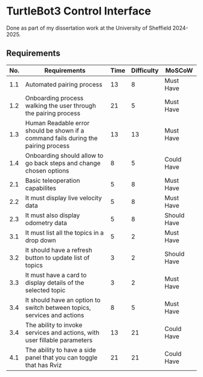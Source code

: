 # TurtleBot3 Control Interface

Done as part of my dissertation work at the University of Sheffield 2024-2025.

## Requirements

| No. | Requirements                                                                       | Time | Difficulty | MoSCoW      |
| --- | ---------------------------------------------------------------------------------- | ---- | ---------- | ----------- |
| 1.1 | Automated pairing process                                                          | 13   | 8          | Must Have   |
| 1.2 | Onboarding process walking the user through the pairing process                    | 21   | 5          | Must Have   |
| 1.3 | Human Readable error should be shown if a command fails during the pairing process | 13   | 13         | Must Have   |
| 1.4 | Onboarding should allow to go back steps and change chosen options                 | 8    | 5          | Could Have  |
| 2.1 | Basic teleoperation capabilites                                                    | 5    | 8          | Must Have   |
| 2.2 | It must display live velocity data                                                 | 5    | 8          | Must Have   |
| 2.3 | It must also display odometry data                                                 | 5    | 8          | Should Have |
| 3.1 | It must list all the topics in a drop down                                         | 5    | 2          | Must Have   |
| 3.2 | It should have a refresh button to update list of topics                           | 3    | 2          | Should Have |
| 3.3 | It must have a card to display details of the selected topic                       | 3    | 2          | Must Have   |
| 3.4 | It should have an option to switch between topics, services and actions            | 8    | 5          | Must Have   |
| 3.4 | The ability to invoke services and actions, with user fillable parameters          | 13   | 21         | Could Have  |
| 4.1 | The ability to have a side panel that you can toggle that has Rviz                 | 21   | 21         | Could Have  |
